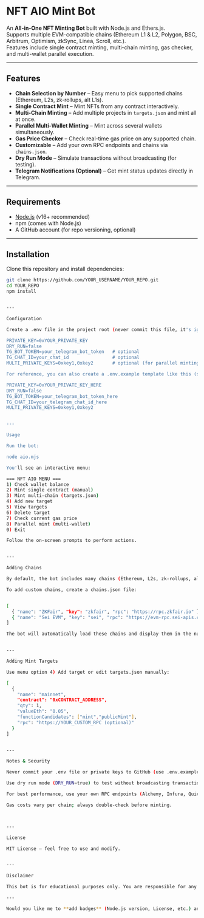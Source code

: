 # NFT AIO Mint Bot

An **All-in-One NFT Minting Bot** built with Node.js and Ethers.js.  
Supports multiple EVM-compatible chains (Ethereum L1 & L2, Polygon, BSC, Arbitrum, Optimism, zkSync, Linea, Scroll, etc.).  
Features include single contract minting, multi-chain minting, gas checker, and multi-wallet parallel execution.

---

## Features

- **Chain Selection by Number** – Easy menu to pick supported chains (Ethereum, L2s, zk-rollups, alt L1s).
- **Single Contract Mint** – Mint NFTs from any contract interactively.
- **Multi-Chain Minting** – Add multiple projects in `targets.json` and mint all at once.
- **Parallel Multi-Wallet Minting** – Mint across several wallets simultaneously.
- **Gas Price Checker** – Check real-time gas price on any supported chain.
- **Customizable** – Add your own RPC endpoints and chains via `chains.json`.
- **Dry Run Mode** – Simulate transactions without broadcasting (for testing).
- **Telegram Notifications (Optional)** – Get mint status updates directly in Telegram.

---

## Requirements

- [Node.js](https://nodejs.org/) (v16+ recommended)
- npm (comes with Node.js)
- A GitHub account (for repo versioning, optional)

---

## Installation

Clone this repository and install dependencies:

```bash
git clone https://github.com/YOUR_USERNAME/YOUR_REPO.git
cd YOUR_REPO
npm install


---

Configuration

Create a .env file in the project root (never commit this file, it's ignored by .gitignore):

PRIVATE_KEY=0xYOUR_PRIVATE_KEY
DRY_RUN=false
TG_BOT_TOKEN=your_telegram_bot_token   # optional
TG_CHAT_ID=your_chat_id                # optional
MULTI_PRIVATE_KEYS=0xkey1,0xkey2       # optional (for parallel minting)

For reference, you can also create a .env.example template like this (safe for repo):

PRIVATE_KEY=0xYOUR_PRIVATE_KEY_HERE
DRY_RUN=false
TG_BOT_TOKEN=your_telegram_bot_token_here
TG_CHAT_ID=your_telegram_chat_id_here
MULTI_PRIVATE_KEYS=0xkey1,0xkey2


---

Usage

Run the bot:

node aio.mjs

You'll see an interactive menu:

=== NFT AIO MENU ===
1) Check wallet balance
2) Mint single contract (manual)
3) Mint multi-chain (targets.json)
4) Add new target
5) View targets
6) Delete target
7) Check current gas price
8) Parallel mint (multi-wallet)
0) Exit

Follow the on-screen prompts to perform actions.


---

Adding Chains

By default, the bot includes many chains (Ethereum, L2s, zk-rollups, alt L1s).

To add custom chains, create a chains.json file:


[
  { "name": "ZKFair", "key": "zkfair", "rpc": "https://rpc.zkfair.io" },
  { "name": "Sei EVM", "key": "sei", "rpc": "https://evm-rpc.sei-apis.com" }
]

The bot will automatically load these chains and display them in the numbered menu.


---

Adding Mint Targets

Use menu option 4) Add target or edit targets.json manually:

[
  {
    "name": "mainnet",
    "contract": "0xCONTRACT_ADDRESS",
    "qty": 1,
    "valueEth": "0.05",
    "functionCandidates": ["mint","publicMint"],
    "rpc": "https://YOUR_CUSTOM_RPC (optional)"
  }
]


---

Notes & Security

Never commit your .env file or private keys to GitHub (use .env.example as a safe template).

Use dry run mode (DRY_RUN=true) to test without broadcasting transactions.

For best performance, use your own RPC endpoints (Alchemy, Infura, QuickNode, etc.) instead of public ones.

Gas costs vary per chain; always double-check before minting.



---

License

MIT License – feel free to use and modify.


---

Disclaimer

This bot is for educational purposes only. You are responsible for any transactions executed. Use at your own risk.

---

Would you like me to **add badges** (Node.js version, License, etc.) and **screenshots of the menu** for a more professional GitHub page? Or should I keep it simple like above?

